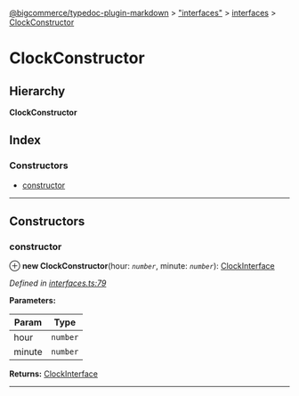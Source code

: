 [@bigcommerce/typedoc-plugin-markdown](../README.md) > ["interfaces"](../modules/_interfaces_.md) > [interfaces](../modules/_interfaces_.interfaces.md) > [ClockConstructor](../interfaces/_interfaces_.interfaces.clockconstructor.md)

# ClockConstructor

## Hierarchy

**ClockConstructor**

## Index

### Constructors

* [constructor](_interfaces_.interfaces.clockconstructor.md#constructor)

---

## Constructors

<a id="constructor"></a>

###  constructor

⊕ **new ClockConstructor**(hour: *`number`*, minute: *`number`*): [ClockInterface](_interfaces_.interfaces.clockinterface.md)

*Defined in [interfaces.ts:79](https://github.com/bigcommerce/typedoc-plugin-markdown/blob/master/test/src/interfaces.ts#L79)*

**Parameters:**

| Param | Type |
| ------ | ------ |
| hour | `number` |
| minute | `number` |

**Returns:** [ClockInterface](_interfaces_.interfaces.clockinterface.md)

___

